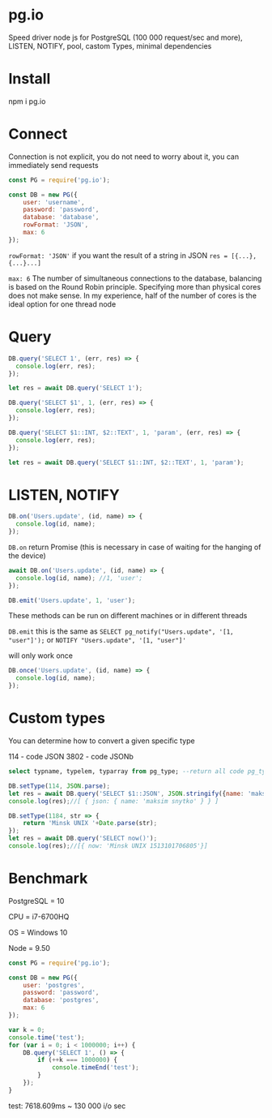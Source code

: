 # pg.io
Speed driver node js for PostgreSQL (100 000 request/sec and more), LISTEN, NOTIFY, pool, castom Types, minimal dependencies

# Install

npm i pg.io

# Сonnect

Сonnection is not explicit, you do not need to worry about it, you can immediately send requests

```js
const PG = require('pg.io');

const DB = new PG({
    user: 'username',
    password: 'password',
    database: 'database',
    rowFormat: 'JSON',
    max: 6
});
```
`rowFormat: 'JSON'` if you want the result of a string in JSON  `res = [{...},{...}...]`

`max: 6` The number of simultaneous connections to the database, balancing is based on the Round Robin principle. Specifying more than physical cores does not make sense. In my experience, half of the number of cores is the ideal option for one thread node

# Query

```js
DB.query('SELECT 1', (err, res) => {
  console.log(err, res);
});

let res = await DB.query('SELECT 1');

DB.query('SELECT $1', 1, (err, res) => {
  console.log(err, res);
});

DB.query('SELECT $1::INT, $2::TEXT', 1, 'param', (err, res) => {
  console.log(err, res);
});

let res = await DB.query('SELECT $1::INT, $2::TEXT', 1, 'param');
```

# LISTEN, NOTIFY

```js
DB.on('Users.update', (id, name) => {
  console.log(id, name);
});
```

`DB.on` return Promise (this is necessary in case of waiting for the hanging of the device)

```js
await DB.on('Users.update', (id, name) => {
  console.log(id, name); //1, 'user';
});

DB.emit('Users.update', 1, 'user');
```

These methods can be run on different machines or in different threads

`DB.emit` this is the same as `SELECT pg_notify("Users.update", '[1, "user"]');` or `NOTIFY "Users.update", '[1, "user"]'`

will only work once
```js
DB.once('Users.update', (id, name) => {
  console.log(id, name);
});
```

# Custom types
You can determine how to convert a given specific type

114 - code JSON
3802 - code JSONb

```sql
select typname, typelem, typarray from pg_type; --return all code pg_type
```

```js
DB.setType(114, JSON.parse);
let res = await DB.query('SELECT $1::JSON', JSON.stringify({name: 'maksim snytko'}));
console.log(res);//[ { json: { name: 'maksim snytko' } } ]

DB.setType(1184, str => {
    return 'Minsk UNIX '+Date.parse(str);
});
let res = await DB.query('SELECT now()');
console.log(res);//[{ now: 'Minsk UNIX 1513101706805'}]
```

# Benchmark

PostgreSQL = 10

CPU = i7-6700HQ

OS = Windows 10

Node = 9.50

```js
const PG = require('pg.io');

const DB = new PG({
    user: 'postgres',
    password: 'password',
    database: 'postgres',
    max: 6
});

var k = 0;
console.time('test');
for (var i = 0; i < 1000000; i++) {
    DB.query('SELECT 1', () => {
        if (++k === 1000000) {
            console.timeEnd('test');
        }
    });
}
```

test: 7618.609ms ~ 130 000 i/o sec
